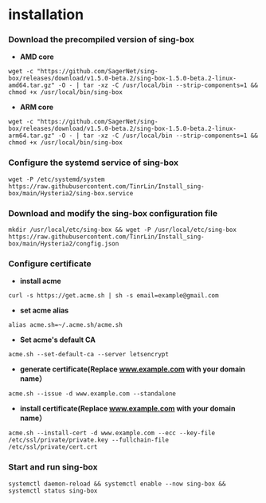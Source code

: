 # **installation**

### **Download the precompiled version of sing-box**
- **AMD core**
```
wget -c "https://github.com/SagerNet/sing-box/releases/download/v1.5.0-beta.2/sing-box-1.5.0-beta.2-linux-amd64.tar.gz" -O - | tar -xz -C /usr/local/bin --strip-components=1 && chmod +x /usr/local/bin/sing-box
```
- **ARM core**
```
wget -c "https://github.com/SagerNet/sing-box/releases/download/v1.5.0-beta.2/sing-box-1.5.0-beta.2-linux-arm64.tar.gz" -O - | tar -xz -C /usr/local/bin --strip-components=1 && chmod +x /usr/local/bin/sing-box
```
### **Configure the systemd service of sing-box**
```
wget -P /etc/systemd/system https://raw.githubusercontent.com/TinrLin/Install_sing-box/main/Hysteria2/sing-box.service
```
### **Download and modify the sing-box configuration file**
```
mkdir /usr/local/etc/sing-box && wget -P /usr/local/etc/sing-box https://raw.githubusercontent.com/TinrLin/Install_sing-box/main/Hysteria2/congfig.json
```
### Configure certificate
- **install acme**
```
curl -s https://get.acme.sh | sh -s email=example@gmail.com
```
- **set acme alias**
```
alias acme.sh=~/.acme.sh/acme.sh
```
- **Set acme's default CA**
```
acme.sh --set-default-ca --server letsencrypt
```
- **generate certificate(Replace www.example.com with your domain name）**
```
acme.sh --issue -d www.example.com --standalone
```
- **install certificate(Replace www.example.com with your domain name）**
```
acme.sh --install-cert -d www.example.com --ecc --key-file /etc/ssl/private/private.key --fullchain-file /etc/ssl/private/cert.crt
```
### **Start and run sing-box**
```
systemctl daemon-reload && systemctl enable --now sing-box && systemctl status sing-box
```
